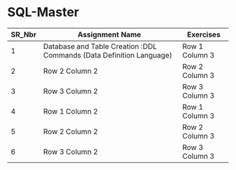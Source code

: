 # SQL-Master
| SR_Nbr | Assignment Name  | Exercises |
| --------------- | --------------- | --------------- |
| 1 | Database and Table Creation :DDL Commands (Data Definition Language) | Row 1 Column 3 |
| 2 | Row 2 Column 2 | Row 2 Column 3 |
| 3 | Row 3 Column 2 | Row 3 Column 3 |
| 4 | Row 1 Column 2 | Row 1 Column 3 |
| 5 | Row 2 Column 2 | Row 2 Column 3 |
| 6 | Row 3 Column 2 | Row 3 Column 3 |
